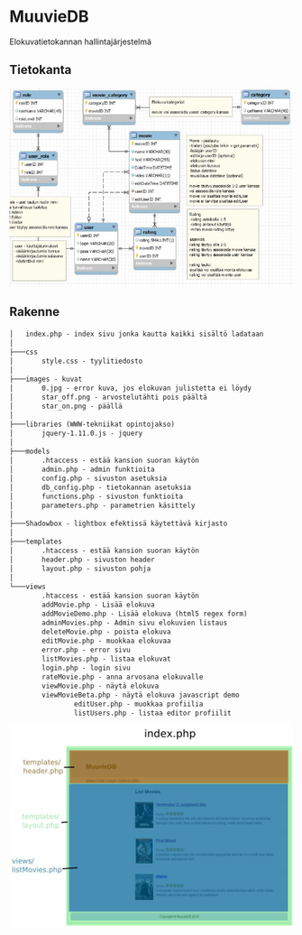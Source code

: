 # MuuvieDB

Elokuvatietokannan hallintajärjestelmä

## Tietokanta

![alt text](https://github.com/Dolhon/MuuvieDB/blob/master/readme_img/db.jpg "")

## Rakenne

```mdb
│   index.php - index sivu jonka kautta kaikki sisältö ladataan
│   
├───css
│       style.css - tyylitiedosto
│       
├───images - kuvat
│       0.jpg - error kuva, jos elokuvan julistetta ei löydy
│       star_off.png - arvostelutähti pois päältä
│       star_on.png - päällä
│       
├───libraries (WWW-tekniikat opintojakso)
│       jquery-1.11.0.js - jquery 
│       
├───models
│       .htaccess - estää kansion suoran käytön
│       admin.php - admin funktioita
│       config.php - sivuston asetuksia
│       db_config.php - tietokannan asetuksia
│       functions.php - sivuston funktioita
│       parameters.php - parametrien käsittely
│
├───Shadowbox - lightbox efektissä käytettävä kirjasto
│       
├───templates
│       .htaccess - estää kansion suoran käytön
│       header.php - sivuston header
│       layout.php - sivuston pohja
│       
└───views
        .htaccess - estää kansion suoran käytön
        addMovie.php - Lisää elokuva
        addMovieDemo.php - Lisää elokuva (html5 regex form)
        adminMovies.php - Admin sivu elokuvien listaus
        deleteMovie.php - poista elokuva
        editMovie.php - muokkaa elokuvaa
        error.php - error sivu
        listMovies.php - listaa elokuvat
        login.php - login sivu
        rateMovie.php - anna arvosana elokuvalle
        viewMovie.php - näytä elokuva
        viewMovieBeta.php - näytä elokuva javascript demo
				editUser.php - muokkaa profiilia
				listUsers.php - listaa editor profiilit
```
	     
![alt text](https://github.com/Dolhon/MuuvieDB/blob/master/readme_img/rakenne.JPG "")
